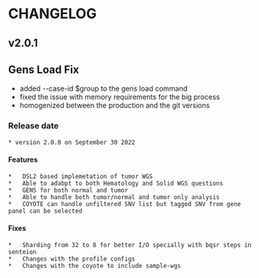 # CHANGELOG

## v2.0.1
## Gens Load Fix
- added --case-id $group to the gens load command
- fixed the issue with memory requirements for the big process
- homogenized between the production and the git versions

### Release date 
	* version 2.0.0 on September 30 2022

#### Features
	*	DSL2 based implemetation of tumor WGS
	*	Able to adabpt to both Hematology and Solid WGS questions
	* 	GENS for both normal and tumor
	* 	Able to handle both tumor/normal and tumor only analysis
	* 	COYOTE can handle unfiltered SNV list but tagged SNV from gene panel can be selected
	
	
#### Fixes
	* 	Sharding from 32 to 8 for better I/O specially with bqsr steps in senteion
	* 	Changes with the profile configs
	* 	Changes with the coyote to include sample-wgs
